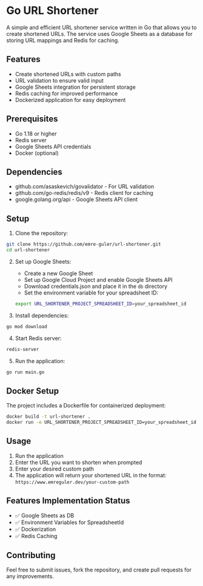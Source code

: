 # Go URL Shortener

A simple and efficient URL shortener service written in Go that allows you to create shortened URLs. The service uses Google Sheets as a database for storing URL mappings and Redis for caching.

## Features

- Create shortened URLs with custom paths
- URL validation to ensure valid input
- Google Sheets integration for persistent storage
- Redis caching for improved performance
- Dockerized application for easy deployment

## Prerequisites

- Go 1.18 or higher
- Redis server
- Google Sheets API credentials
- Docker (optional)

## Dependencies

- github.com/asaskevich/govalidator - For URL validation
- github.com/go-redis/redis/v9 - Redis client for caching
- google.golang.org/api - Google Sheets API client

## Setup

1. Clone the repository:
```bash
git clone https://github.com/emre-guler/url-shortener.git
cd url-shortener
```

2. Set up Google Sheets:
   - Create a new Google Sheet
   - Set up Google Cloud Project and enable Google Sheets API
   - Download credentials.json and place it in the `db` directory
   - Set the environment variable for your spreadsheet ID:
   ```bash
   export URL_SHORTENER_PROJECT_SPREADSHEET_ID=your_spreadsheet_id
   ```

3. Install dependencies:
```bash
go mod download
```

4. Start Redis server:
```bash
redis-server
```

5. Run the application:
```bash
go run main.go
```

## Docker Setup

The project includes a Dockerfile for containerized deployment:

```bash
docker build -t url-shortener .
docker run -e URL_SHORTENER_PROJECT_SPREADSHEET_ID=your_spreadsheet_id url-shortener
```

## Usage

1. Run the application
2. Enter the URL you want to shorten when prompted
3. Enter your desired custom path
4. The application will return your shortened URL in the format: `https://www.emreguler.dev/your-custom-path`

## Features Implementation Status

- ✅ Google Sheets as DB
- ✅ Environment Variables for SpreadsheetId
- ✅ Dockerization
- ✅ Redis Caching

## Contributing

Feel free to submit issues, fork the repository, and create pull requests for any improvements.